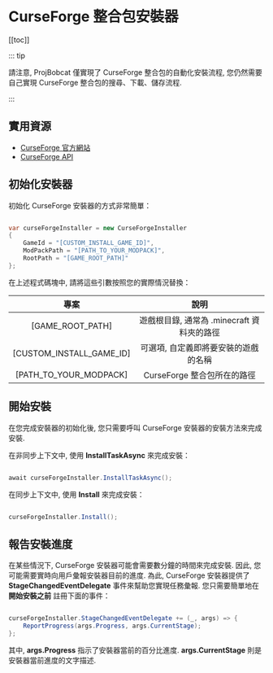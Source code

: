 # CurseForge 整合包安裝器

[[toc]]

::: tip

請注意, ProjBobcat 僅實現了 CurseForge 整合包的自動化安裝流程, 您仍然需要自己實現 CurseForge 整合包的搜尋、下載、儲存流程. 

:::

## 實用資源

- [CurseForge 官方網站](https://www.curseforge.com/)
- [CurseForge API](https://docs.curseforge.com/)

## 初始化安裝器

初始化 CurseForge 安裝器的方式非常簡單：

```c#

var curseForgeInstaller = new CurseForgeInstaller
{
    GameId = "[CUSTOM_INSTALL_GAME_ID]",
    ModPackPath = "[PATH_TO_YOUR_MODPACK]",
    RootPath = "[GAME_ROOT_PATH]"
};

```

在上述程式碼塊中, 請將這些引數按照您的實際情況替換：

|                  專案                  |             說明              |
|:------------------------------------:|:---------------------------:|
|           [GAME_ROOT_PATH]           | 遊戲根目錄, 通常為 .minecraft 資料夾的路徑 |
|       [CUSTOM_INSTALL_GAME_ID]       |     可選項, 自定義即將要安裝的遊戲的名稱      |
|        [PATH_TO_YOUR_MODPACK]        |     CurseForge 整合包所在的路徑     |

## 開始安裝

在您完成安裝器的初始化後, 您只需要呼叫 CurseForge 安裝器的安裝方法來完成安裝. 

在非同步上下文中, 使用 **InstallTaskAsync** 來完成安裝：

```c#

await curseForgeInstaller.InstallTaskAsync();

```

在同步上下文中, 使用 **Install** 來完成安裝：

```c#

curseForgeInstaller.Install();

```

## 報告安裝進度

在某些情況下, CurseForge 安裝器可能會需要數分鐘的時間來完成安裝. 
因此, 您可能需要實時向用戶彙報安裝器目前的進度. 
為此, CurseForge 安裝器提供了 **StageChangedEventDelegate** 事件來幫助您實現任務彙報. 
您只需要簡單地在 **開始安裝之前** 註冊下面的事件：

```c#

curseForgeInstaller.StageChangedEventDelegate += (_, args) => {
    ReportProgress(args.Progress, args.CurrentStage);
};

```

其中,  **args.Progress** 指示了安裝器當前的百分比進度. **args.CurrentStage** 則是安裝器當前進度的文字描述. 

